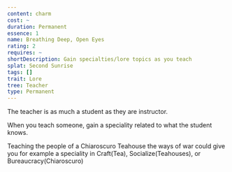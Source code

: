 ```yaml
---
content: charm
cost: ~
duration: Permanent
essence: 1
name: Breathing Deep, Open Eyes
rating: 2
requires: ~
shortDescription: Gain specialties/lore topics as you teach
splat: Second Sunrise
tags: []
trait: Lore
tree: Teacher
type: Permanent
---
```


The teacher is as much a student as they are instructor.

When you teach someone, gain a speciality related to what the student knows.

Teaching the people of a Chiaroscuro Teahouse the ways of war could give you for example a speciality in Craft(Tea), Socialize(Teahouses), or Bureaucracy(Chiaroscuro)
